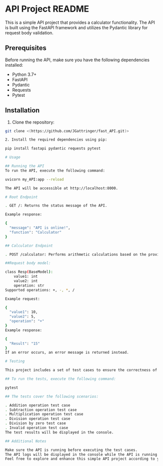 # API Project README

This is a simple API project that provides a calculator functionality. The API is built using the FastAPI framework and utilizes the Pydantic library for request body validation.

## Prerequisites

Before running the API, make sure you have the following dependencies installed:

- Python 3.7+
- FastAPI
- Pydantic
- Requests
- Pytest

## Installation

1. Clone the repository:

```bash
git clone <(https://github.com/JGattringer/fast_API.git)>

2. Install the required dependencies using pip:

pip install fastapi pydantic requests pytest

# Usage

## Running the API
To run the API, execute the following command:

uvicorn my_API:app --reload

The API will be accessible at http://localhost:8000.

# Root Endpoint

. GET /: Returns the status message of the API.

Example response:

{
  "message": "API is online!",
  "function": "Calculator"
}

## Calculator Endpoint

. POST /calculator: Performs arithmetic calculations based on the provided operation and values.

##Request body model:

class Resp(BaseModel):
    value1: int
    value2: int
    operation: str
Supported operations: +, -, *, /

Example request:

{
  "value1": 10,
  "value2": 5,
  "operation": "+"
}
Example response:

{
  "Result": "15"
}
If an error occurs, an error message is returned instead.

# Testing

This project includes a set of test cases to ensure the correctness of the calculator endpoint. The tests are implemented using the Pytest framework and the FastAPI test client.

## To run the tests, execute the following command:

pytest

## The tests cover the following scenarios:

. Addition operation test case
. Subtraction operation test case
. Multiplication operation test case
. Division operation test case
. Division by zero test case
. Invalid operation test case
The test results will be displayed in the console.

## Additional Notes

Make sure the API is running before executing the test cases.
The API logs will be displayed in the console while the API is running.
Feel free to explore and enhance this simple API project according to your requirements.

